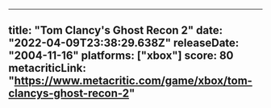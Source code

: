 
---
title: "Tom Clancy's Ghost Recon 2"
date: "2022-04-09T23:38:29.638Z"
releaseDate: "2004-11-16"
platforms: ["xbox"]
score: 80
metacriticLink: "https://www.metacritic.com/game/xbox/tom-clancys-ghost-recon-2"
---
